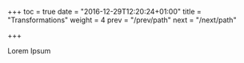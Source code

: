 +++
toc = true
date = "2016-12-29T12:20:24+01:00"
title = "Transformations"
weight = 4
prev = "/prev/path"
next = "/next/path"

+++

Lorem Ipsum
